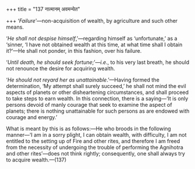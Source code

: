 +++
title = "137 नात्मानम् अवमन्येत"

+++
‘*Failure*’—non-acquisition of wealth, by agriculture and such other
means.

‘*He shall not despise himself*,’—regarding himself as ‘unfortunate,’ as
a ‘sinner, ‘I have not obtained wealth at this time, at what time shall
I obtain it?’—He shall not ponder, in this fashion, over his failure.

‘*Until death, he should seek fortune*;’—*i.e*., to his very last
breath, he should not renounce the desire for acquiring wealth.

‘*He should not reyard* *her* *as unattainable*.’—Having formed the
determination, ‘My attempt shall surely succeed,’ he shall not mind the
evil aspects of planets or other disheartening circumstances, and shall
proceed to take steps to earn wealth. In this connection, there is a
saying—‘It is only persons devoid of manly courage that seek to examine
the aspect of planets; there is nothing unattainable for such persons as
are endowed with courage and energy.’

What is meant by this is as follows:—He who broods in the following
manner—‘I am in a sorry plight, I can obtain wealth, with difficulty, I
am not entitled to the setting up of Fire and other rites, and therefore
I am freed from the necessity of undergoing the trouble of performing
the Agnihotra and other rites’—does not think rightly; consequently, one
shall always try to acquire wealth.—(137)


